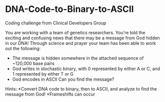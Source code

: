 # DNA-Code-to-Binary-to-ASCII
Coding challenge from Clinical Developers Group

You are working with a team of genetics researchers. You're told the exciting and confusing news that there may be a message from God hidden in our DNA! Through science and prayer your team has been able to work out the following:
* The message is hidden somewhere in the attached sequence of ~120,000 base pairs
* God writes in stochastic binary, with 0 represented by either A or C, and 1 represented by either T or G
* God encodes in ASCII
Can you find the message?

Hints:
*Convert DNA code to binary, then to ASCII, and analyze to find the message from God!
*Frameshifts can occur

